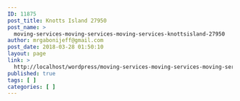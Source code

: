 ```yaml
---
ID: 11875
post_title: Knotts Island 27950
post_name: >
  moving-services-moving-services-moving-services-knottsisland-27950
author: mrgabonijeff@gmail.com
post_date: 2018-03-28 01:50:10
layout: page
link: >
  http://localhost/wordpress/moving-services-moving-services-moving-services-knottsisland-27950/
published: true
tags: [ ]
categories: [ ]
---
```

